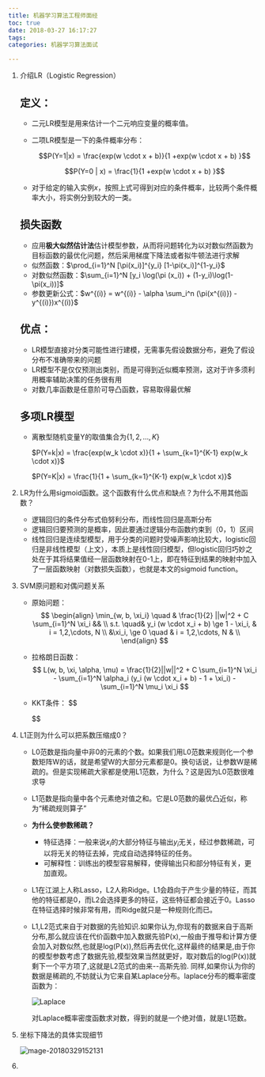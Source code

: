 ```yaml
---
title: 机器学习算法工程师面经
toc: true
date: 2018-03-27 16:17:27
tags:
categories: 机器学习算法面试

---
```


1. 介绍LR（Logistic Regression）

   ## 定义：

   - 二元LR模型是用来估计一个二元响应变量的概率值。

   - 二项LR模型是一下的条件概率分布：

     $$P(Y=1|x) = \frac{exp(w \cdot x + b)}{1 +exp(w \cdot x + b) }$$

     $$P(Y=0 | x) = \frac{1}{1 +exp(w \cdot x + b) }$$

   - 对于给定的输入实例$x$，按照上式可得到对应的条件概率，比较两个条件概率大小，将实例分到较大的一类。

   ## 损失函数

   - 应用**极大似然估计法**估计模型参数，从而将问题转化为以对数似然函数为目标函数的最优化问题，然后采用梯度下降法或者拟牛顿法进行求解
   - 似然函数：$\prod_{i=1}^N [\pi(x_i)]^{y_i} [1-\pi(x_i)]^{1-y_i}$
   - 对数似然函数：$\sum_{i=1}^N [y_i \log(\pi (x_i)) + (1-y_i)\log(1-\pi(x_i))]$
   - 参数更新公式：$w^{(i)} = w^{(i)} - \alpha \sum_i^n (\pi(x^{(i)}) - y^{(i)})x^{(i)}$

   ## **优点**：

   - LR模型直接对分类可能性进行建模，无需事先假设数据分布，避免了假设分布不准确带来的问题
   - LR模型不是仅仅预测出类别，而是可得到近似概率预测，这对于许多须利用概率辅助决策的任务很有用
   - 对数几率函数是任意阶可导凸函数，容易取得最优解

   ## 多项LR模型

   - 离散型随机变量Y的取值集合为$\{1, 2, \dots, K\}$

     $P(Y=k|x) = \frac{exp(w_k \cdot x)}{1 + \sum_{k=1}^{K-1} exp(w_k \cdot x)}$

     $P(Y=K|x) = \frac{1}{1 + \sum_{k=1}^{K-1} exp(w_k \cdot x)}$

2. LR为什么用sigmoid函数。这个函数有什么优点和缺点？为什么不用其他函数？

   - 逻辑回归的条件分布式伯努利分布，而线性回归是高斯分布
   - 逻辑回归要预测的是概率，因此要通过逻辑分布函数约束到（0，1）区间
   - 线性回归是连续型模型，用于分类的问题时受噪声影响比较大，logistic回归是非线性模型（上文），本质上是线性回归模型，但logistic回归巧妙之处在于其将结果值经一层函数映射在0-1上，即在特征到结果的映射中加入了一层函数映射（对数损失函数），也就是本文的sigmoid function。

3. SVM原问题和对偶问题关系

   - 原始问题：
     $$
     \begin{align} 
     \min_{w, b, \xi_i}  \quad &  \frac{1}{2} ||w|^2 + C \sum_{i=1}^N \xi_i  && \\
      s.t. \quad& y_i (w \cdot x_i + b) \ge 1 - \xi_i, & i = 1,2,\cdots, N  \\
      &\xi_i, \ge 0 \quad & i = 1,2,\cdots, N & \\
     \end{align}
     $$

   - 拉格朗日函数：
     $$
     L(w, b, \xi, \alpha, \mu) = \frac{1}{2}||w||^2 + C \sum_{i=1}^N \xi_i - \sum_{i=1}^N \alpha_i (y_i (w \cdot x_i + b) - 1 + \xi_i) - \sum_{i=1}^N \mu_i \xi_i
     $$

   - KKT条件：
     $$

     $$

4. L1正则为什么可以把系数压缩成0？

   - L0范数是指向量中非0的元素的个数。如果我们用L0范数来规则化一个参数矩阵W的话，就是希望W的大部分元素都是0。换句话说，让参数W是稀疏的。但是实现稀疏大家都是使用L1范数，为什么？这是因为L0范数很难求导

   -  L1范数是指向量中各个元素绝对值之和。它是L0范数的最优凸近似，称为“稀疏规则算子”

   - **为什么使参数稀疏？**

     - 特征选择：一般来说$x_i$的大部分特征与输出$y_i$无关，经过参数稀疏，可以将无关的特征去掉，完成自动选择特征的任务。
     - 可解释性：训练出的模型容易解释，使得输出只和部分特征有关，更加直观。

   -  L1在江湖上人称Lasso，L2人称Ridge。L1会趋向于产生少量的特征，而其他的特征都是0，而L2会选择更多的特征，这些特征都会接近于0。Lasso在特征选择时候非常有用，而Ridge就只是一种规则化而已。

   - L1,L2范式来自于对数据的先验知识.如果你认为,你现有的数据来自于高斯分布,那么就应该在代价函数中加入数据先验P(x),一般由于推导和计算方便会加入对数似然,也就是log(P(x)),然后再去优化,这样最终的结果是,由于你的模型参数考虑了数据先验,模型效果当然就更好，取对数后的log(P(x))就剩下一个平方项了,这就是L2范式的由来--高斯先验.
     同样,如果你认为你的数据是稀疏的,不妨就认为它来自某Laplace分布。laplace分布的概率密度函数为：

     ![Laplace](/var/folders/xm/bv9q0c8j0tl753vytq1g18780000gn/T/abnerworks.Typora/image-201803291510257.png)

     对Laplace概率密度函数求对数，得到的就是一个绝对值，就是L1范数。

5. 坐标下降法的具体实现细节

   ![mage-20180329152131](/var/folders/xm/bv9q0c8j0tl753vytq1g18780000gn/T/abnerworks.Typora/image-201803291521316.png)

6. ​